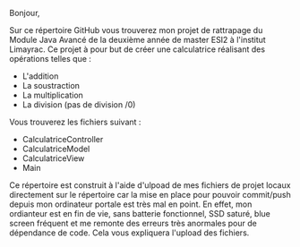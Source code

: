 Bonjour,

Sur ce répertoire GitHub vous trouverez mon projet de rattrapage du Module Java Avancé de la deuxième année de master ESI2 à l'institut Limayrac.
Ce projet à pour but de créer une calculatrice réalisant des opérations telles que :
  * L'addition
  * La soustraction
  * La multiplication
  * La division (pas de division /0)

Vous trouverez les fichiers suivant :
  * CalculatriceController
  * CalculatriceModel
  * CalculatriceView
  * Main

Ce répertoire est construit à l'aide d'ulpoad de mes fichiers de projet locaux directement sur le répertoire car la mise en place pour pouvoir commit/push depuis mon ordinateur portale est très mal en point.
En effet, mon ordianteur est en fin de vie, sans batterie fonctionnel, SSD saturé, blue screen fréquent et me remonte des erreurs très anormales pour de dépendance de code.
Cela vous expliquera l'upload des fichiers.
